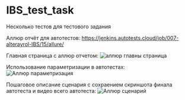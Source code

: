 # IBS_test_task
Несколько тестов для тестового задания

Аллюр отчёт для автотестов: https://jenkins.autotests.cloud/job/007-alterayrol-IBS/15/allure/

Главная страница с аллюр отчетом:
![аллюр главны страница](https://github.com/AlterAyrol/IBS_test_task/assets/110398007/04b359e8-6eeb-4a00-9c5f-c84e1684d5e8)

Использование параметризации в автотестах:
![Аллюр параметризация](https://github.com/AlterAyrol/IBS_test_task/assets/110398007/fd7d72b9-fb94-4b00-a2a4-c03a7f0dff20)

Пошаговое описание сценария с сохраением скриншота финала автотеста и видео всего автотеста:
![Аллюр сценарий](https://github.com/AlterAyrol/IBS_test_task/assets/110398007/fc06301b-41fd-4c10-9366-16ce625ff1ea)

